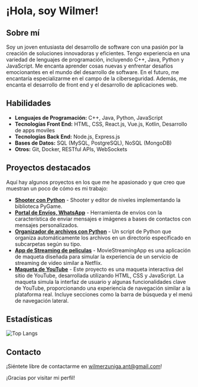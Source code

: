 # ¡Hola, soy Wilmer!

## Sobre mí
Soy un joven entusiasta del desarrollo de software con una pasión por la creación de soluciones innovadoras y eficientes. Tengo experiencia en una variedad de lenguajes de programación, incluyendo C++, Java, Python y JavaScript. Me encanta aprender cosas nuevas y enfrentar desafíos emocionantes en el mundo del desarrollo de software. En el futuro, me encantaría especializarme en el campo de la ciberseguridad. Además, me encanta el desarrollo de front end y el desarrollo de aplicaciones web.

## Habilidades
- **Lenguajes de Programación:** C++, Java, Python, JavaScript
- **Tecnologías Front End:** HTML, CSS, React.js, Vue.js, Kotlin, Desarrollo de apps moviles
- **Tecnologías Back End:** Node.js, Express.js
- **Bases de Datos:** SQL (MySQL, PostgreSQL), NoSQL (MongoDB)
- **Otros:** Git, Docker, RESTful APIs, WebSockets

## Proyectos destacados
Aquí hay algunos proyectos en los que me he apasionado y que creo que muestran un poco de cómo es mi trabajo:
- **[Shooter con Python](https://github.com/wilzuniga/Shooter-con-Pygame.git)** - Shooter y editor de niveles implementando la biblioteca PyGame.
- **[Portal de Envíos, WhatsApp](https://github.com/wilzuniga/Portal-de-envios-masivos-Whatsapp.git)** - Herramienta de envíos con la característica de enviar mensajes e imágenes a bases de contactos con mensajes personalizados.
- **[Organizador de archivos con Python](https://github.com/wilzuniga/Organizador-de-Archivos.git)** - Un script de Python que organiza automáticamente los archivos en un directorio especificado en subcarpetas según su tipo.
- **[App de Streaming de peliculas](https://github.com/wilzuniga/MovieStreamingApp.git)** - MovieStreamingApp es una aplicación de maqueta diseñada para simular la experiencia de un servicio de streaming de video similar a Netflix.
- **[Maqueta de YouTube](https://github.com/wilzuniga/Maqueta-Youtube.git)** - Este proyecto es una maqueta interactiva del sitio de YouTube, desarrollada utilizando HTML, CSS y JavaScript. La maqueta simula la interfaz de usuario y algunas funcionalidades clave de YouTube, proporcionando una experiencia de navegación similar a la plataforma real. Incluye secciones como la barra de búsqueda y el menú de navegación lateral.




## Estadísticas
![Top Langs](https://github-readme-stats.vercel.app/api/top-langs/?username=wilzuniga&hide_progress=true)

## Contacto
¡Siéntete libre de contactarme en [wilmerzuniga.ant@gmail.com](mailto:wilmerzuniga.ant@gmail.com)!

¡Gracias por visitar mi perfil!

<!--
**wilzuniga/wilzuniga** is a ✨ _special_ ✨ repository because its `README.md` (this file) appears on your GitHub profile.

Here are some ideas to get you started:

- 🔭 I’m currently working on ...
- 🌱 I’m currently learning ...
- 👯 I’m looking to collaborate on ...
- 🤔 I’m looking for help with ...
- 💬 Ask me about ...
- 📫 How to reach me: ...
- 😄 Pronouns: ...
- ⚡ Fun fact: ...

Para la sección de Tecnologías, podrías hacerla más completa y específica. Aquí tienes una sugerencia mejorada:

## Habilidades
- **Lenguajes de Programación:** C++, Java, Python, JavaScript
- **Tecnologías Front End:** HTML, CSS, React.js, Vue.js
- **Tecnologías Back End:** Node.js, Express.js
- **Bases de Datos:** SQL (MySQL, PostgreSQL), NoSQL (MongoDB)
- **Otros:** Git, Docker, RESTful APIs, WebSockets

Esta versión incluye más detalles y cubre un rango más amplio de herramientas y tecnologías, mostrando una mayor diversidad de tu experiencia.
-->
